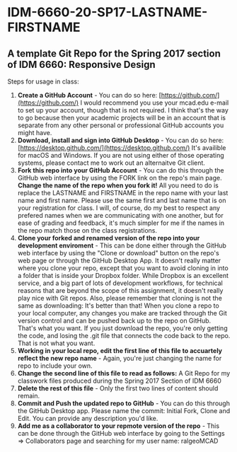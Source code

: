# IDM-6660-20-SP17-LASTNAME-FIRSTNAME

## A template Git Repo for the Spring 2017 section of IDM 6660: Responsive Design
Steps for usage in class:

1. **Create a GitHub Account** - You can do so here: [https://github.com/](https://github.com/) I would recommend you use your mcad.edu e-mail to set up your account, though that is not required. I think that's the way to go because then your academic projects will be in an account that is separate from any other personal or professional GitHub accounts you might have.
2. **Download, install and sign into GitHub Desktop** - You can do so here: [https://desktop.github.com/](https://desktop.github.com/) It's availible for macOS and Windows. If you are not using either of those operating systems, please contact me to work out an alternaitve Git client.
2. **Fork this repo into your GitHub Account** - You can do this through the GitHub web interface by using the FORK link on the repo's main page. **Change the name of the repo when you fork it!** All you need to do is replace the LASTNAME and FIRSTNAME in the repo name with your last name and first name. Please use the same first and last name that is on your registration for class. I will, of course, do my best to respect any prefered names when we are communicating with one another, but for ease of grading and feedback, it's much simpler for me if the names in the repo match those on the class registrations.
4. **Clone your forked and renamed version of the repo into your development enviroment** - This can be done either through the GitHub web interface by using the "Clone or download" button on the repo's web page or through the GitHub Desktop App. It doesn't really matter where you clone your repo, except that you want to avoid cloning in into a folder that is inside your Dropbox folder. While Dropbox is an excellent service, and a big part of lots of development workflows, for technical reasons that are beyond the scope of this assignment, it doesn't really play nice with Git repos. Also, please remember that cloning is not the same as downloading: It's better than that! When you clone a repo to your local computer, any changes you make are tracked through the Git version control and can be pushed back up to the repo on GitHub. That's what you want. If you just download the repo, you're only getting the code, and losing the .git file that connects the code back to the repo. That is not what you want.
5. **Working in your local repo, edit the first line of this file to accuartely reflect the new repo name** - Again, you're just changing the name for repo to include your own.
6. **Change the second line of this file to read as follows:**
    A Git Repo for my classwork files produced during the Spring 2017 Section of IDM 6660
7. **Delete the rest of this file** - Only the first two lines of content should remain.
8. **Commit and Push the updated repo to GitHub** - You can do this through the GitHub Desktop app. Please name the commit: Initial Fork, Clone and Edit. You can provide any description you'd like.
9. **Add me as a collaborator to your repmote version of the repo** - This can be done through the GitHub web interface by going to the Settings => Collaborators page and searching for my user name: ralgeoMCAD
